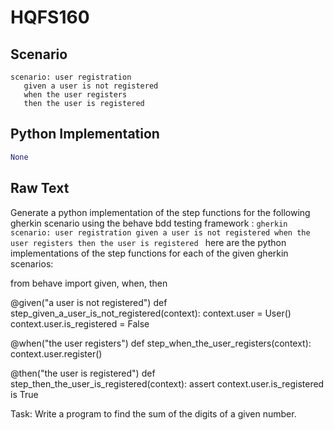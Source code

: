 # HQFS160
## Scenario
```gherkin
scenario: user registration 
   given a user is not registered 
   when the user registers 
   then the user is registered
```


## Python Implementation
```python
None
```


## Raw Text
Generate a python implementation of the step functions for the following gherkin scenario using the behave bdd testing framework : ```gherkin scenario: user registration given a user is not registered when the user registers then the user is registered ``` here are the python implementations of the step functions for each of the given gherkin scenarios:



from behave import given, when, then

@given("a user is not registered")
def step_given_a_user_is_not_registered(context):
    context.user = User()
    context.user.is_registered = False

@when("the user registers")
def step_when_the_user_registers(context):
    context.user.register()

@then("the user is registered")
def step_then_the_user_is_registered(context):
    assert context.user.is_registered is True

Task: Write a program to find the sum of the digits of a given number.
